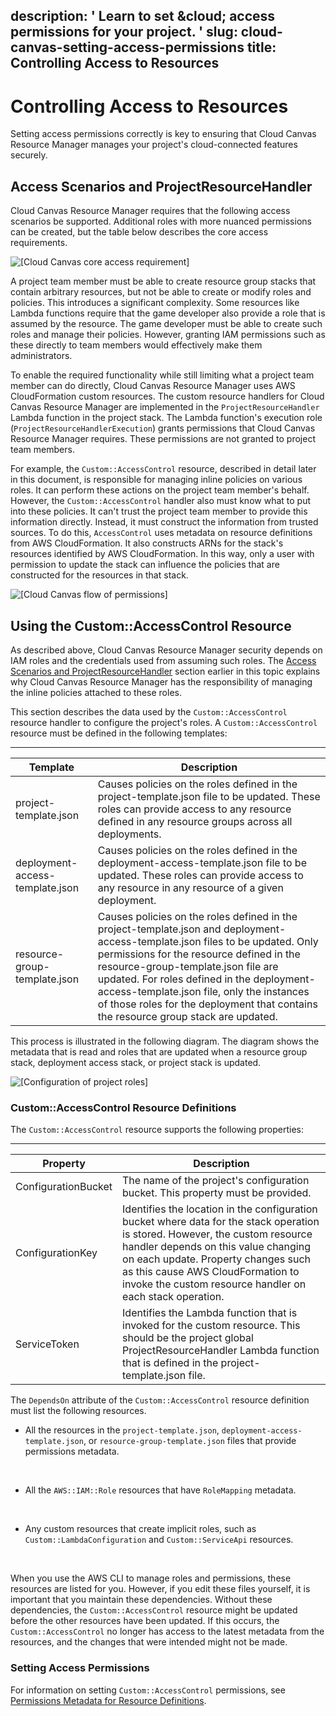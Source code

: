 description: ' Learn to set &cloud; access permissions for your project. '
slug: cloud-canvas-setting-access-permissions
title: Controlling Access to Resources
---
# Controlling Access to Resources<a name="cloud-canvas-setting-access-permissions"></a>

Setting access permissions correctly is key to ensuring that Cloud Canvas Resource Manager manages your project's cloud\-connected features securely\.

## Access Scenarios and ProjectResourceHandler<a name="cloud-canvas-setting-access-permissions-access-scenarios-and-projectresourcehandler"></a>

Cloud Canvas Resource Manager requires that the following access scenarios be supported\. Additional roles with more nuanced permissions can be created, but the table below describes the core access requirements\.

![\[Cloud Canvas core access requirement\]](/images/cloud_canvas/cloud-canvas-setting-access-permissions-core-access-reqs.png)

A project team member must be able to create resource group stacks that contain arbitrary resources, but not be able to create or modify roles and policies\. This introduces a significant complexity\. Some resources like Lambda functions require that the game developer also provide a role that is assumed by the resource\. The game developer must be able to create such roles and manage their policies\. However, granting IAM permissions such as these directly to team members would effectively make them administrators\.

To enable the required functionality while still limiting what a project team member can do directly, Cloud Canvas Resource Manager uses AWS CloudFormation custom resources\. The custom resource handlers for Cloud Canvas Resource Manager are implemented in the `ProjectResourceHandler` Lambda function in the project stack\. The Lambda function's execution role \(`ProjectResourceHandlerExecution`\) grants permissions that Cloud Canvas Resource Manager requires\. These permissions are not granted to project team members\.

For example, the `Custom::AccessControl` resource, described in detail later in this document, is responsible for managing inline policies on various roles\. It can perform these actions on the project team member's behalf\. However, the `Custom::AccessControl` handler also must know what to put into these policies\. It can't trust the project team member to provide this information directly\. Instead, it must construct the information from trusted sources\. To do this, `AccessControl` uses metadata on resource definitions from AWS CloudFormation\. It also constructs ARNs for the stack's resources identified by AWS CloudFormation\. In this way, only a user with permission to update the stack can influence the policies that are constructed for the resources in that stack\.

![\[Cloud Canvas flow of permissions\]](/images/cloud_canvas/cloud-canvas-setting-access-permissions-flow.png)

## Using the Custom::AccessControl Resource<a name="cloud-canvas-setting-access-permissions-access-control"></a>

As described above, Cloud Canvas Resource Manager security depends on IAM roles and the credentials used from assuming such roles\. The [Access Scenarios and ProjectResourceHandler](#cloud-canvas-setting-access-permissions-access-scenarios-and-projectresourcehandler) section earlier in this topic explains why Cloud Canvas Resource Manager has the responsibility of managing the inline policies attached to these roles\.

This section describes the data used by the `Custom::AccessControl` resource handler to configure the project's roles\. A `Custom::AccessControl` resource must be defined in the following templates:


****  

| Template | Description | 
| --- | --- | 
| project\-template\.json | Causes policies on the roles defined in the project\-template\.json file to be updated\. These roles can provide access to any resource defined in any resource groups across all deployments\. | 
| deployment\-access\-template\.json | Causes policies on the roles defined in the deployment\-access\-template\.json file to be updated\. These roles can provide access to any resource in any resource of a given deployment\. | 
| resource\-group\-template\.json | Causes policies on the roles defined in the project\-template\.json and deployment\-access\-template\.json files to be updated\. Only permissions for the resource defined in the resource\-group\-template\.json file are updated\. For roles defined in the deployment\-access\-template\.json file, only the instances of those roles for the deployment that contains the resource group stack are updated\. | 

This process is illustrated in the following diagram\. The diagram shows the metadata that is read and roles that are updated when a resource group stack, deployment access stack, or project stack is updated\.

![\[Configuration of project roles\]](/images/cloud_canvas/cloud-canvas-setting-access-permissions-project-role-cfg.png)

### Custom::AccessControl Resource Definitions<a name="cloud-canvas-setting-access-permissions-custom-access-control-resource-definitions"></a>

The `Custom::AccessControl` resource supports the following properties:


****  

| Property | Description | 
| --- | --- | 
| ConfigurationBucket | The name of the project's configuration bucket\. This property must be provided\. | 
| ConfigurationKey | Identifies the location in the configuration bucket where data for the stack operation is stored\. However, the custom resource handler depends on this value changing on each update\. Property changes such as this cause AWS CloudFormation to invoke the custom resource handler on each stack operation\. | 
| ServiceToken | Identifies the Lambda function that is invoked for the custom resource\. This should be the project global ProjectResourceHandler Lambda function that is defined in the project\-template\.json file\. | 

The `DependsOn` attribute of the `Custom::AccessControl` resource definition must list the following resources\.
+ All the resources in the `project-template.json`, `deployment-access-template.json`, or `resource-group-template.json` files that provide permissions metadata\.

   
+ All the `AWS::IAM::Role` resources that have `RoleMapping` metadata\.

   
+ Any custom resources that create implicit roles, such as `Custom::LambdaConfiguration` and `Custom::ServiceApi` resources\.

   

When you use the AWS CLI to manage roles and permissions, these resources are listed for you\. However, if you edit these files yourself, it is important that you maintain these dependencies\. Without these dependencies, the `Custom::AccessControl` resource might be updated before the other resources have been updated\. If this occurs, the `Custom::AccessControl` no longer has access to the latest metadata from the resources, and the changes that were intended might not be made\.

### Setting Access Permissions<a name="cloud-canvas-setting-access-permissions-metadata-link"></a>

For information on setting `Custom::AccessControl` permissions, see [Permissions Metadata for Resource Definitions](permissions-metadata-for-resource-definitions.md)\.